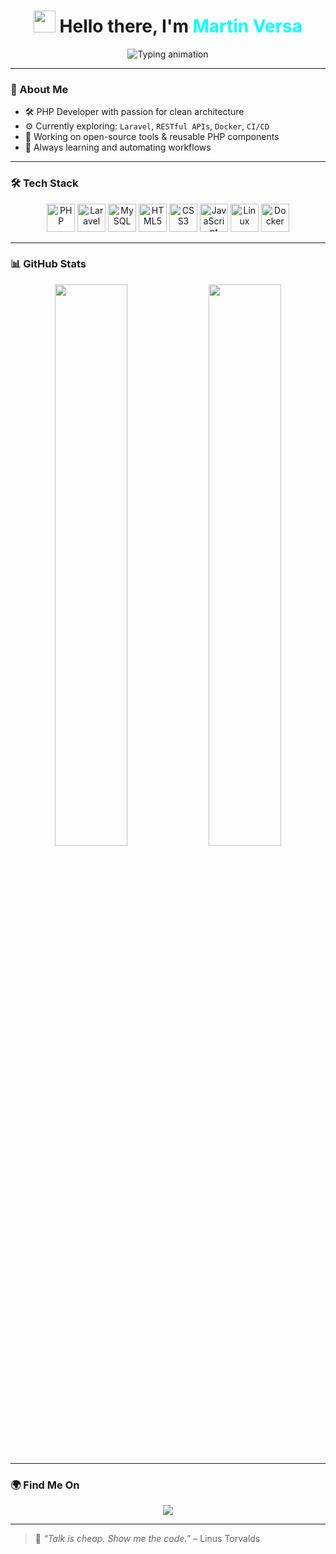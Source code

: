 <h1 align="center">
  <img src="https://media.giphy.com/media/hvRJCLFzcasrR4ia7z/giphy.gif" width="35" />
  Hello there, I'm <span style="color:#00ffff">Martin Versa</span>
</h1>

<p align="center">
  <img src="https://readme-typing-svg.demolab.com?font=Fira+Code&duration=3000&pause=1000&color=00FFFF&center=true&vCenter=true&width=600&lines=PHP+Developer+%7C+Code+Craftsman;Backend+Engineer+%7C+Clean+Code+Advocate;Web+Developer+%7C+Loves+Building+Solutions" alt="Typing animation" />
</p>

---

### 💼 About Me

- 🛠️ PHP Developer with passion for clean architecture
- ⚙️ Currently exploring: `Laravel`, `RESTful APIs`, `Docker`, `CI/CD`
- 🔭 Working on open-source tools & reusable PHP components
- 🧠 Always learning and automating workflows

---

### 🛠️ Tech Stack

<p align="center">
  <img src="https://cdn.jsdelivr.net/gh/devicons/devicon/icons/php/php-original.svg" width="45" title="PHP"/>
  <img src="https://cdn.jsdelivr.net/gh/devicons/devicon/icons/laravel/laravel-plain.svg" width="45" title="Laravel"/>
  <img src="https://cdn.jsdelivr.net/gh/devicons/devicon/icons/mysql/mysql-original.svg" width="45" title="MySQL"/>
  <img src="https://cdn.jsdelivr.net/gh/devicons/devicon/icons/html5/html5-original.svg" width="45" title="HTML5"/>
  <img src="https://cdn.jsdelivr.net/gh/devicons/devicon/icons/css3/css3-original.svg" width="45" title="CSS3"/>
  <img src="https://cdn.jsdelivr.net/gh/devicons/devicon/icons/javascript/javascript-original.svg" width="45" title="JavaScript"/>
  <img src="https://cdn.jsdelivr.net/gh/devicons/devicon/icons/linux/linux-original.svg" width="45" title="Linux"/>
  <img src="https://cdn.jsdelivr.net/gh/devicons/devicon/icons/docker/docker-original.svg" width="45" title="Docker"/>
</p>

---

### 📊 GitHub Stats

<div align="center">
  <img src="https://github-readme-stats.vercel.app/api?username=martinversacode&show_icons=true&theme=tokyonight&hide_border=true" width="48%"/>
  <img src="https://github-readme-streak-stats.herokuapp.com?user=martinversacode&theme=tokyonight&hide_border=true" width="48%"/>
</div>

---

### 🌍 Find Me On

<p align="center">
  <a href="https://t.me/martinversa"><img src="https://img.shields.io/badge/Telegram-2CA5E0?style=for-the-badge&logo=telegram&logoColor=white" /></a>
</p>

---

> 🧠 *“Talk is cheap. Show me the code.”* – Linus Torvalds

